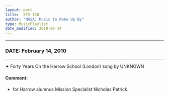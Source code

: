 ```yaml
---
layout: post
title:  STS-130
author: "NASA: Music to Wake Up By"
type: MusicPlaylist
date_modified: 2010-02-14
---
```


----
### DATE: February 14, 2010
----
✦ Forty Years On the Harrow School (London) song by UNKNOWN

#### Comment:
* for Harrow  alumnus Mission Specialist Nicholas Patrick.
